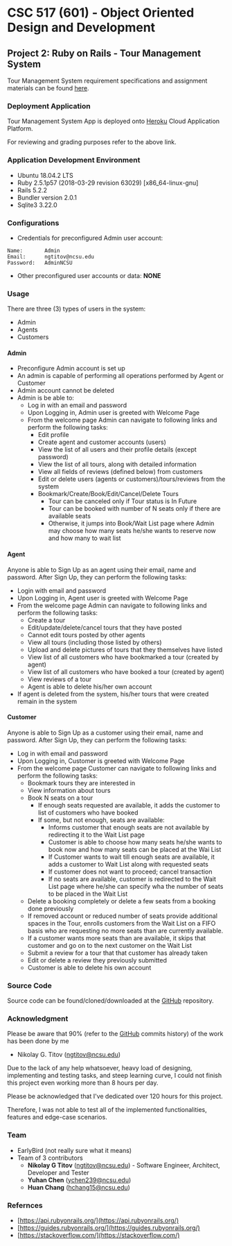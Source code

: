 # CSC 517 (601) - Object Oriented Design and Development

## Project 2: Ruby on Rails - Tour Management System
Tour Management System requirement specifications and assignment materials can be found [here](https://docs.google.com/document/d/1VZmRq2_u275v5eifWg9e1zEoKia_Sv9j60mFRJGQzGM/edit#heading=h.krv62guopnuq).

### Deployment Application
Tour Management System App is deployed onto [Heroku](https://project2-toursapp.herokuapp.com/) Cloud Application Platform.

For reviewing and grading purposes refer to the above link.

### Application Development Environment
* Ubuntu 18.04.2 LTS
* Ruby 2.5.1p57 (2018-03-29 revision 63029) [x86_64-linux-gnu]
* Rails 5.2.2
* Bundler version 2.0.1
* Sqlite3 3.22.0

### Configurations
* Credentials for preconfigured Admin user account:
```
Name:       Admin
Email:      ngtitov@ncsu.edu
Password:   AdminNCSU
```
* Other preconfigured user accounts or data: **NONE**

### Usage
There are three (3) types of users in the system:
* Admin
* Agents
* Customers

#### Admin
* Preconfigure Admin account is set up
* An admin is capable of performing all operations performed by Agent or Customer
* Admin account cannot be deleted
* Admin is be able to:
  * Log in with an email and password
  * Upon Logging in, Admin user is greeted with Welcome Page
  * From the welcome page Admin can navigate to following links and perform the following tasks:
    * Edit profile
    * Create agent and customer accounts (users)
    * View the list of all users and their profile details (except password)
    * View the list of all tours, along with detailed information
    * View all fields of reviews (defined below) from customers
    * Edit or delete users (agents or customers)/tours/reviews from the system
    * Bookmark/Create/Book/Edit/Cancel/Delete Tours
      * Tour can be canceled only if Tour status is In Future
      * Tour can be booked with number of N seats only if there are available seats
      * Otherwise, it jumps into Book/Wait List page where Admin may choose how many seats he/she wants to reserve now and how many to wait list
 
#### Agent
Anyone is able to Sign Up as an agent using their email, name and password. After Sign Up, they can perform the following tasks:
* Login with email and password
* Upon Logging in, Agent user is greeted with Welcome Page
* From the welcome page Admin can navigate to following links and perform the following tasks:
  * Create a tour
  * Edit/update/delete/cancel tours that they have posted
  * Cannot edit tours posted by other agents
  * View all tours (including those listed by others)
  * Upload and delete pictures of tours that they themselves have listed
  * View list of all customers who have bookmarked a tour (created by agent)
  * View list of all customers who have booked a tour (created by agent)
  * View reviews of a tour
  * Agent is able to delete his/her own account
* If agent is deleted from the system, his/her tours that were created remain in the system

#### Customer
Anyone is able to Sign Up as a customer using their email, name and password. After Sign Up, they can perform the following tasks:
* Log in with email and password
* Upon Logging in, Customer is greeted with Welcome Page
* From the welcome page Customer can navigate to following links and perform the following tasks:
  * Bookmark tours they are interested in
  * View information about tours
  * Book N seats on a tour
    * If enough seats requested are available, it adds the customer to list of customers who have booked
    * If some, but not enough, seats are available: 
      * Informs customer that enough seats are not available by redirecting it to the Wait List page
      * Customer is able to choose how many seats he/she wants to book now and how many seats can be placed at the Wai List
      * If Customer wants to wait till enough seats are available, it adds a customer to Wait List along with requested seats
      * If customer does not want to proceed; cancel transaction
      * If no seats are available, customer is redirected to the Wait List page where he/she can specify wha the number of seats to be placed in the Wait List
  * Delete a booking completely or delete a few seats from a booking done previously
  * If removed account or reduced number of seats provide additional spaces in the Tour, enrolls customers from the Wait List on a FIFO basis who are requesting no more seats than are currently available.
  * If a customer wants more seats than are available, it skips that customer and go on to the next customer on the Wait List
  * Submit a review for a tour that that customer has already taken
  * Edit or delete a review they previously submitted
  * Customer is able to delete his own account


### Source Code
Source code can be found/cloned/downloaded at the [GitHub](https://github.ncsu.edu/ngtitov) repository.

### Acknowledgment
Please be aware that 90% (refer to the [GitHub](https://github.ncsu.edu/ngtitov) commits history) of the work has been done by me
* Nikolay G. Titov (ngtitov@ncsu.edu)

Due to the lack of any help whatsoever, heavy load of designing, implementing and testing tasks, and steep learning curve, I could not finish this project even working more than 8 hours per day.

Please be acknowledged that I've dedicated over 120 hours for this project.  

Therefore, I was not able to test all of the implemented functionalities, features and edge-case scenarios.

### Team
* EarlyBird (not really sure what it means)
* Team of 3 contributors
   * **Nikolay G Titov** (ngtitov@ncsu.edu) - Software Engineer, Architect, Developer and Tester 
   * **Yuhan Chen** (ychen239@ncsu.edu)
   * **Huan Chang** (hchang15@ncsu.edu)
   
### Refernces
* [https://api.rubyonrails.org/](https://api.rubyonrails.org/)
* [https://guides.rubyonrails.org/](https://guides.rubyonrails.org/)
* [https://stackoverflow.com/](https://stackoverflow.com/)

